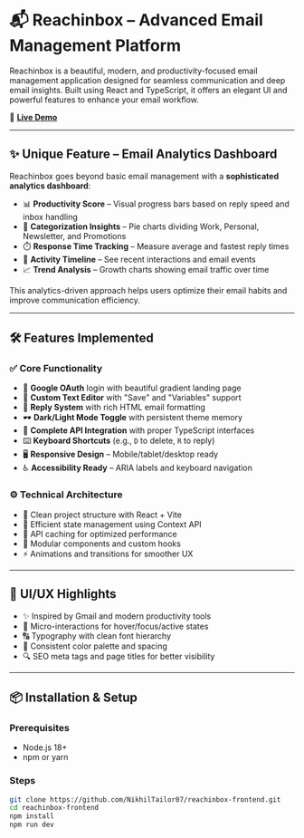 # 📬 Reachinbox – Advanced Email Management Platform

Reachinbox is a beautiful, modern, and productivity-focused email management application designed for seamless communication and deep email insights. Built using React and TypeScript, it offers an elegant UI and powerful features to enhance your email workflow.

🚀 **[Live Demo](https://soft-tarsier-ebc537.netlify.app)**  

---

## ✨ Unique Feature – Email Analytics Dashboard

Reachinbox goes beyond basic email management with a **sophisticated analytics dashboard**:

- 📊 **Productivity Score** – Visual progress bars based on reply speed and inbox handling
- 🧩 **Categorization Insights** – Pie charts dividing Work, Personal, Newsletter, and Promotions
- ⏱️ **Response Time Tracking** – Measure average and fastest reply times
- 📅 **Activity Timeline** – See recent interactions and email events
- 📈 **Trend Analysis** – Growth charts showing email traffic over time

This analytics-driven approach helps users optimize their email habits and improve communication efficiency.

---

## 🛠️ Features Implemented

### ✅ Core Functionality

- 🔐 **Google OAuth** login with beautiful gradient landing page
- 📨 **Custom Text Editor** with "Save" and "Variables" support
- 💬 **Reply System** with rich HTML email formatting
- 🕶 **Dark/Light Mode Toggle** with persistent theme memory
- 🔄 **Complete API Integration** with proper TypeScript interfaces
- ⌨️ **Keyboard Shortcuts** (e.g., `D` to delete, `R` to reply)
- 🖥️ **Responsive Design** – Mobile/tablet/desktop ready
- ♿ **Accessibility Ready** – ARIA labels and keyboard navigation

### ⚙️ Technical Architecture

- 🧱 Clean project structure with React + Vite
- 🔄 Efficient state management using Context API
- 💾 API caching for optimized performance
- 🧩 Modular components and custom hooks
- ⚡ Animations and transitions for smoother UX

---

## 🎨 UI/UX Highlights

- ✨ Inspired by Gmail and modern productivity tools
- 🧠 Micro-interactions for hover/focus/active states
- 🔠 Typography with clean font hierarchy
- 🎨 Consistent color palette and spacing
- 🔍 SEO meta tags and page titles for better visibility

---

## 📦 Installation & Setup

### Prerequisites

- Node.js 18+
- npm or yarn

### Steps

```bash
git clone https://github.com/NikhilTailor07/reachinbox-frontend.git
cd reachinbox-frontend
npm install
npm run dev
